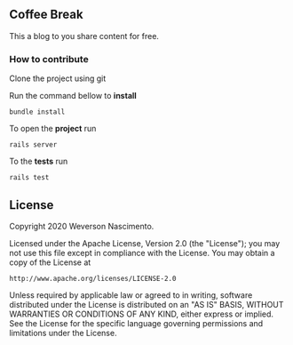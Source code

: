 ## Coffee Break

This a blog to you share content for free. 

### How to contribute

Clone the project using git

Run the command bellow to **install**

```
bundle install
``` 

To open the **project** run

```
rails server
``` 

To the **tests** run

```
rails test
``` 

## License

Copyright 2020 Weverson Nascimento.

Licensed under the Apache License, Version 2.0 (the "License");
you may not use this file except in compliance with the License.
You may obtain a copy of the License at

    http://www.apache.org/licenses/LICENSE-2.0

Unless required by applicable law or agreed to in writing, software
distributed under the License is distributed on an "AS IS" BASIS,
WITHOUT WARRANTIES OR CONDITIONS OF ANY KIND, either express or implied.
See the License for the specific language governing permissions and
limitations under the License.
